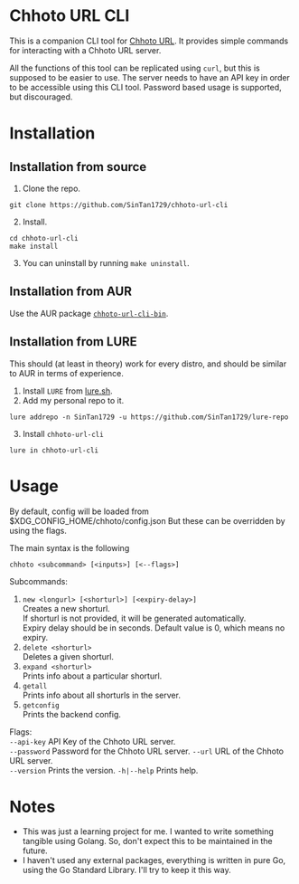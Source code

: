 # Chhoto URL CLI
This is a companion CLI tool for [Chhoto URL](https://github.com/SinTan1729/chhoto-url). It provides simple commands for interacting with
a Chhoto URL server.

All the functions of this tool can be replicated using `curl`, but this is supposed to be easier to use. The server needs to have an API key
in order to be accessible using this CLI tool. Password based usage is supported, but discouraged.

# Installation
## Installation from source
1. Clone the repo.
```
git clone https://github.com/SinTan1729/chhoto-url-cli
```
2. Install.
```
cd chhoto-url-cli
make install
```
3. You can uninstall by running `make uninstall`.

## Installation from AUR
Use the AUR package [`chhoto-url-cli-bin`](https://aur.archlinux.org/packages/chhoto-url-cli-bin).

## Installation from LURE
This should (at least in theory) work for every distro, and should be similar to AUR in terms of experience.
1. Install `LURE` from [lure.sh](https://lure.sh).
2. Add my personal repo to it.
```
lure addrepo -n SinTan1729 -u https://github.com/SinTan1729/lure-repo
```
3. Install `chhoto-url-cli`
```
lure in chhoto-url-cli
```

# Usage
By default, config will be loaded from $XDG_CONFIG_HOME/chhoto/config.json
But these can be overridden by using the flags.

The main syntax is the following
```
chhoto <subcommand> [<inputs>] [<--flags>]
```

Subcommands:
1.  `new <longurl> [<shorturl>] [<expiry-delay>]`  
    Creates a new shorturl.  
    If shorturl is not provided, it will be generated automatically.  
    Expiry delay should be in seconds. Default value is 0, which means no expiry.
1.  `delete <shorturl>`  
    Deletes a given shorturl.
1.  `expand <shorturl>`  
    Prints info about a particular shorturl.
1.  `getall`  
    Prints info about all shorturls in the server.
1.  `getconfig`  
    Prints the backend config.

Flags:  
    `--api-key`    API Key of the Chhoto URL server.  
    `--password`   Password for the Chhoto URL server.
    `--url`        URL of the Chhoto URL server.  
    `--version`    Prints the version.
    `-h|--help`    Prints help.

# Notes
- This was just a learning project for me. I wanted to write something tangible using Golang. So, don't expect this to be maintained in the future.
- I haven't used any external packages, everything is written in pure Go, using the Go Standard Library. I'll try to keep it this way.
